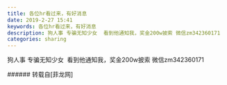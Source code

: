 ```yaml
---
title: 各位hr看过来，有好消息
date: 2019-2-27 15:41
keywords: 各位hr看过来，有好消息
description: 狗人事 专骗无知少女  看到他通知我，奖金200w披索 微信zm342360171
categories: sharing
---
```

<td class="t_f" id="postmessage_3123353">

狗人事 专骗无知少女  看到他通知我，奖金200w披索 微信zm342360171<br/>
</td>
###### 转载自[菲龙网]